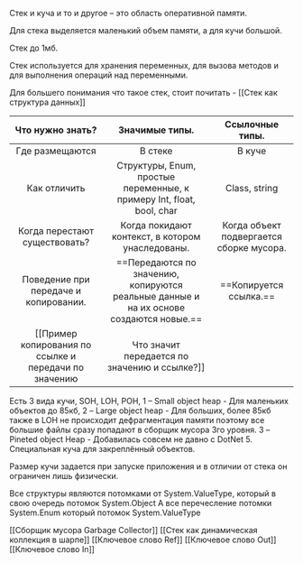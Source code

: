 Стек и куча и то и другое – это область оперативной памяти.

Для стека выделяется маленький объем памяти, а для кучи большой.

Стек до 1мб.

Стек используется для хранения переменных, для вызова методов и для выполнения операций над переменными.

Для большего понимания что такое стек, стоит почитать - [[Стек как структура данных]] 

|           Что нужно знать?            |                                     Значимые типы.                                     |             Ссылочные типы.              |
| :-----------------------------------: | :------------------------------------------------------------------------------------: | :--------------------------------------: |
|            Где размещаются            |                                        В стеке                                         |                  В куче                  |
|             Как отличить              |         Структуры, Enum, простые переменные, к примеру Int, float, bool, char          |              Class, string               |
|     Когда перестают существовать?     |                    Когда покидают контекст, в котором унаследованы.                    | Когда объект подвергается сборке мусора. |
| Поведение при передаче и копировании. | ==Передаются по значению, копируются реальные данные и на их основе создаются новые.== |          ==Копируется ссылка.==          |
[[Пример копирования по ссылке и передачи по значению|Что значит передается по значению и ссылке?]]

Есть 3 вида кучи, SOH, LOH, POH,
1 –  Small object heap - Для маленьких объектов до 85кб,
2 – Large object heap - Для больших, более 85кб также в LOH не происходит дефрагментация памяти поэтому все большие файлы сразу попадают в сборщик мусора 3го уровня.
3 – Pineted object Heap - Добавилась совсем не давно с DotNet 5. Специальная куча для закреплённый объектов.

Размер кучи задается при запуске приложения и в отличии от стека он ограничен лишь физически.

Все структуры являются потомками от System.ValueType, который в свою очередь потомок System.Object
А все перечесление потомки System.Enum который потомок System.ValueType

[[Сборщик мусора Garbage Collector]]
[[Стек как динамическая коллекция в шарпе]]
[[Ключевое слово Ref]]
[[Ключевое слово Out]]
[[Ключевое слово In]]